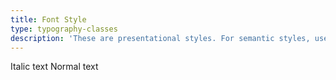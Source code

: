 ```yaml
---
title: Font Style
type: typography-classes
description: 'These are presentational styles. For semantic styles, use the `<em>` and `<strong>` tags. For bold use the font weight classes.'
---
```

<p><span class="f-fs-i">Italic text</span> <span class="f-fs-n">Normal text</span></p>